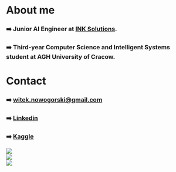 
# About me
### :arrow_right: Junior AI Engineer at [INK Solutions](https://inksoftware.house/). 
 ### :arrow_right: Third-year Computer Science and Intelligent Systems student at AGH University of Cracow.


# Contact
 ### :arrow_right: witek.nowogorski@gmail.com 
 ### :arrow_right: [Linkedin](https://www.linkedin.com/in/wnowogorski/)
 ### :arrow_right: [Kaggle](https://www.kaggle.com/witoldnowogrski)   
![](https://github-readme-stats.vercel.app/api?username=witek3100&theme=dracula&show_icons=true&hide_border=false&count_private=true)
<br>
![](https://github-readme-streak-stats.herokuapp.com/?user=witek3100&theme=dracula&hide_border=false)
<br>
![](https://github-readme-stats.vercel.app/api/top-langs/?username=witek3100&theme=dracula&show_icons=true&hide_border=false&layout=compact)
<br>


